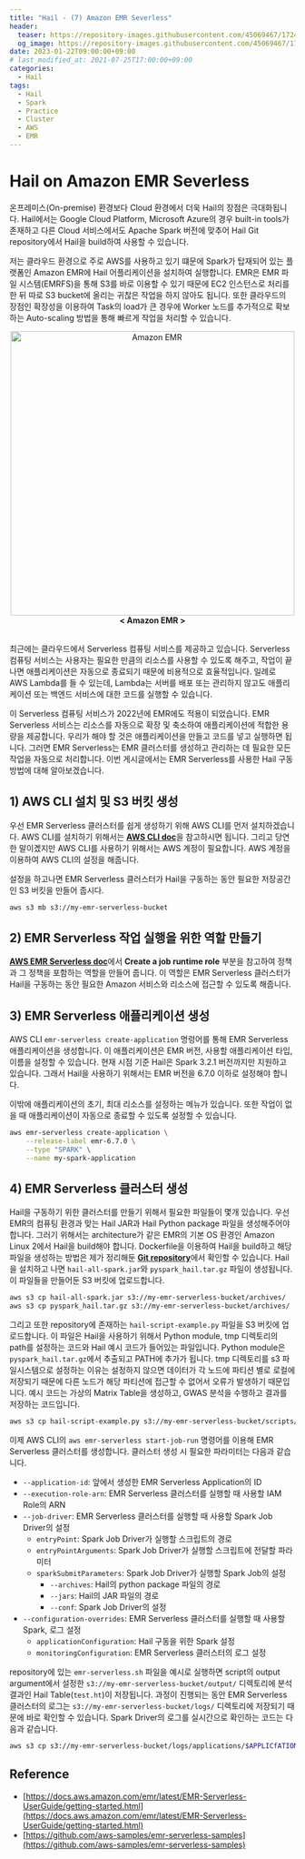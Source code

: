 ```yaml
---
title: "Hail - (7) Amazon EMR Severless"
header:
  teaser: https://repository-images.githubusercontent.com/45069467/17243d00-7409-11ea-8faa-f09d532a9e98
  og_image: https://repository-images.githubusercontent.com/45069467/17243d00-7409-11ea-8faa-f09d532a9e98
date: 2023-01-22T09:00:00+09:00
# last_modified_at: 2021-07-25T17:00:00+09:00
categories:
  - Hail
tags:
  - Hail
  - Spark
  - Practice
  - Cluster
  - AWS
  - EMR
---
```


# Hail on Amazon EMR Severless

온프레미스(On-premise) 환경보다 Cloud 환경에서 더욱 Hail의 장점은 극대화됩니다. Hail에서는 Google Cloud Platform, Microsoft Azure의 경우 built-in tools가 존재하고 다른 Cloud 서비스에서도 Apache Spark 버전에 맞추어 Hail Git repository에서 Hail을 build하여 사용할 수 있습니다.

저는 클라우드 환경으로 주로 AWS를 사용하고 있기 떄문에 Spark가 탑재되어 있는 플랫폼인 Amazon EMR에 Hail 어플리케이션을 설치하여 실행합니다. EMR은 EMR 파일 시스템(EMRFS)을 통해 S3를 바로 이용할 수 있기 때문에 EC2 인스턴스로 처리를 한 뒤 따로 S3 bucket에 올리는 귀찮은 작업을 하지 않아도 됩니다. 또한 클라우드의 장점인 확장성을 이용하여 Task의 load가 큰 경우에 Worker 노드를 추가적으로 확보하는 Auto-scaling 방법을 통해 빠르게 작업을 처리할 수 있습니다.

<center>
  <img src="https://docs.aws.amazon.com/images/emr/latest/ManagementGuide/images/cluster-node-types.png" alt="Amazon EMR" width="500"/>
  <br>
  <b>
    < Amazon EMR >
  </b>
</center>
<br>

최근에는 클라우드에서 Serverless 컴퓨팅 서비스를 제공하고 있습니다. Serverless 컴퓨팅 서비스는 사용자는 필요한 만큼의 리소스를 사용할 수 있도록 해주고, 작업이 끝나면 애플리케이션은 자동으로 종료되기 때문에 비용적으로 효율적입니다. 일례로 AWS Lambda를 들 수 있는데, Lambda는 서버를 배포 또는 관리하지 않고도 애플리케이션 또는 백엔드 서비스에 대한 코드를 실행할 수 있습니다.

이 Serverless 컴퓨팅 서비스가 2022년에 EMR에도 적용이 되었습니다. EMR Serverless 서비스는 리소스를 자동으로 확장 및 축소하여 애플리케이션에 적합한 용량을 제공합니다. 우리가 해야 할 것은 애플리케이션을 만들고 코드를 넣고 실행하면 됩니다. 그러면 EMR Serverless는 EMR 클러스터를 생성하고 관리하는 데 필요한 모든 작업을 자동으로 처리합니다. 이번 게시글에서는 EMR Serverless를 사용한 Hail 구동 방법에 대해 알아보겠습니다.


## 1) AWS CLI 설치 및 S3 버킷 생성

우선 EMR Serverless 클러스터를 쉽게 생성하기 위해 AWS CLI를 먼저 설치하겠습니다.
AWS CLI를 설치하기 위해서는 [**AWS CLI doc**][1]을 참고하시면 됩니다.
그리고 당연한 말이곘지만 AWS CLI를 사용하기 위해서는 AWS 계정이 필요합니다. AWS 계정을 이용하여 AWS CLI의 설정을 해줍니다.

설정을 하고나면 EMR Serverless 클러스터가 Hail을 구동하는 동안 필요한 저장공간인 S3 버킷을 만들어 줍시다. 

```bash
aws s3 mb s3://my-emr-serverless-bucket
```

## 2) EMR Serverless 작업 실행을 위한 역할 만들기

[**AWS EMR Serverless doc**][2]에서 **Create a job runtime role** 부분을 참고하여 정책과 그 정책을 포함하는 역할을 만들어 줍니다. 이 역할은 EMR Serverless 클러스터가 Hail을 구동하는 동안 필요한 Amazon 서비스와 리소스에 접근할 수 있도록 해줍니다.

## 3) EMR Serverless 애플리케이션 생성

AWS CLI `emr-serverless create-application` 명령어를 통해 EMR Serverless 애플리케이션을 생성합니다. 이 애플리케이션은 EMR 버전, 사용할 애플리케이션 타입, 이름을 설정할 수 있습니다. 현재 시점 기준 Hail은 Spark 3.2.1 버전까지만 지원하고 있습니다. 그래서 Hail을 사용하기 위해서는 EMR 버전을 6.7.0 이하로 설정해야 합니다.

이밖에 애플리케이션의 초기, 최대 리소스를 설정하는 메뉴가 있습니다. 또한 작업이 없을 때 애플리케이션이 자동으로 종료할 수 있도록 설정할 수 있습니다.

```bash
aws emr-serverless create-application \
    --release-label emr-6.7.0 \
    --type "SPARK" \
    --name my-spark-application
```

## 4) EMR Serverless 클러스터 생성

Hail을 구동하기 위한 클러스터를 만들기 위해서 필요한 파일들이 몇개 있습니다. 우선 EMR의 컴퓨팅 환경과 맞는 Hail JAR과 Hail Python package 파일을 생성해주어야 합니다. 그러기 위해서는 architecture가 같은 EMR의 기본 OS 환경인 Amazon Linux 2에서 Hail을 build해야 합니다. Dockerfile을 이용하여 Hail을 build하고 해당 파일을 생성하는 방법은 제가 정리해둔 [**Git repository**][3]에서 확인할 수 있습니다. Hail을 설치하고 나면 `hail-all-spark.jar`와 `pyspark_hail.tar.gz` 파일이 생성됩니다. 이 파일들을 만들어둔 S3 버킷에 업로드합니다.

```bash
aws s3 cp hail-all-spark.jar s3://my-emr-serverless-bucket/archives/
aws s3 cp pyspark_hail.tar.gz s3://my-emr-serverless-bucket/archives/
```

그리고 또한 repository에 존재하는 `hail-script-example.py` 파일을 S3 버킷에 업로드합니다. 이 파일은 Hail을 사용하기 위해서 Python module, tmp 디렉토리의 path를 설정하는 코드와 Hail 예시 코드가 들어있는 파일입니다. Python module은 `pyspark_hail.tar.gz`에서 추출되고 PATH에 추가가 됩니다. tmp 디렉토리를 s3 파일시스템으로 설정하는 이유는 설정하지 않으면 데이터가 각 노드에 파티션 별로 로컬에 저장되기 때문에 다른 노드가 해당 파티션에 접근할 수 없어서 오류가 발생하기 때문입니다. 예시 코드는 가상의 Matrix Table을 생성하고, GWAS 분석을 수행하고 결과를 저장하는 코드입니다.

```bash
aws s3 cp hail-script-example.py s3://my-emr-serverless-bucket/scripts/
```

이제 AWS CLI의 `aws emr-serverless start-job-run` 명령어를 이용해 EMR Serverless 클러스터를 생성합니다. 클러스터 생성 시 필요한 파라미터는 다음과 같습니다.

-  `--application-id`: 앞에서 생성한 EMR Serverless Application의 ID
-  `--execution-role-arn`: EMR Serverless 클러스터를 실행할 때 사용할 IAM Role의 ARN
-  `--job-driver`: EMR Serverless 클러스터를 실행할 때 사용할 Spark Job Driver의 설정
   -  `entryPoint`: Spark Job Driver가 실행할 스크립트의 경로
   -  `entryPointArguments`: Spark Job Driver가 실행할 스크립트에 전달할 파라미터
   -  `sparkSubmitParameters`: Spark Job Driver가 실행할 Spark Job의 설정
      -  `--archives`: Hail의 python package 파일의 경로
      -  `--jars`: Hail의 JAR 파일의 경로
      -  `--conf`: Spark Job Driver의 설정
-  `--configuration-overrides`: EMR Serverless 클러스터를 실행할 때 사용할 Spark, 로그 설정
   - `applicationConfiguration`: Hail 구동을 위한 Spark 설정
   - `monitoringConfiguration`: EMR Serverless 클러스터의 로그 설정

repository에 있는 `emr-serverless.sh` 파일을 예시로 실행하면 script의 output argument에서 설정한 `s3://my-emr-serverless-bucket/output/` 디렉토리에 분석결과인 Hail Table(`test.ht`)이 저장됩니다. 과정이 진행되는 동안 EMR Serverless 클러스터의 로그는 `s3://my-emr-serverless-bucket/logs/` 디렉토리에 저장되기 때문에 바로 확인할 수 있습니다. Spark Driver의 로그를 실시간으로 확인하는 코드는 다음과 같습니다.

```bash
aws s3 cp s3://my-emr-serverless-bucket/logs/applications/$APPLICfATION_ID/jobs/$JOB_RUN_ID/SPARK_DRIVER/stdout.gz - | gunzip | tail -f
```


Reference
---
- [https://docs.aws.amazon.com/emr/latest/EMR-Serverless-UserGuide/getting-started.html](https://docs.aws.amazon.com/emr/latest/EMR-Serverless-UserGuide/getting-started.html)
- [https://github.com/aws-samples/emr-serverless-samples](https://github.com/aws-samples/emr-serverless-samples)


[1]:https://docs.aws.amazon.com/ko_kr/cli/latest/userguide/getting-started-install.html
[2]:https://docs.aws.amazon.com/emr/latest/EMR-Serverless-UserGuide/getting-started.html
[3]:https://github.com/a7420174/emr-serverless-hail/

